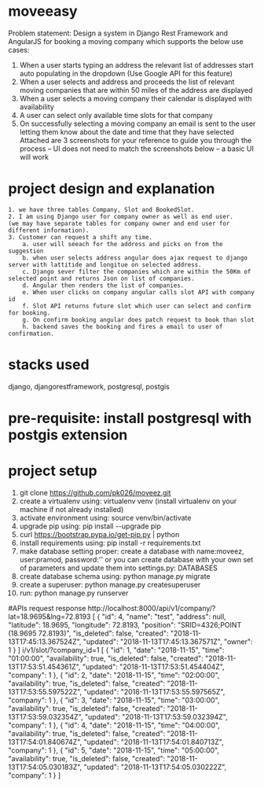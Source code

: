 # moveeasy
Problem statement:
Design a system in Django Rest Framework and AngularJS for booking a moving company which
supports the below use cases:
1. When a user starts typing an address the relevant list of addresses start auto populating in the
dropdown (Use Google API for this feature)
2. When a user selects and address and proceeds the list of relevant moving companies that are
within 50 miles of the address are displayed
3. When a user selects a moving company their calendar is displayed with availability
4. A user can select only available time slots for that company
5. On successfully selecting a moving company an email is sent to the user letting them know
about the date and time that they have selected
Attached are 3 screenshots for your reference to guide you through the process – UI does not need to
match the screenshots below – a basic UI will work

# project design and explanation
    1. we have three tables Company, Slot and BookedSlot.
    2. I am using Django user for company owner as well as end user.
    (we may have separate tables for company owner and end user for different information).
    3. Customer can request a shift any time.
        a. user will seeach for the address and picks on from the suggestion
        b. when user selects address angular does ajax request to django server with lattitide and longitue on selected address.
        c. Django sever filter the companies which are within the 50Km of selected point and returns Json on list of companies.
        d. Angular then renders the list of companies.
        e. When user clicks on company angular calls slot API with company id
        f. Slot API returns future slot which user can select and confirm for booking.
        g. On confirm booking angular does patch request to book than slot
        h. backend saves the booking and fires a email to user of confirmation.

# stacks used
django, djangorestframework, postgresql, postgis

# pre-requisite: install postgresql with postgis extension

# project setup
1. git clone https://github.com/pk026/moveez.git
2. create a virtualenv using: virtualenv venv (install virtualenv on your machine if not already installed)
3. activate environment using: source venv/bin/activate
4. upgrade pip using: pip install --upgrade pip
5. curl https://bootstrap.pypa.io/get-pip.py | python
6. install requirements using: pip install -r requirements.txt
7. make database setting proper: create a database with name:moveez, user:pramod, password:''
or you can create database with your own set of parameters and update them into settings.py: DATABASES
8. create database schema using: python manage.py migrate
9. create a superuser: python manage.py createsuperuser
10. run: python manage.py runserver


#APIs request response
http://localhost:8000/api/v1/company/?lat=18.9695&lng=72.8193
[
    {
        "id": 4,
        "name": "test",
        "address": null,
        "latitude": 18.9695,
        "longitude": 72.8193,
        "position": "SRID=4326;POINT (18.9695 72.8193)",
        "is_deleted": false,
        "created": "2018-11-13T17:45:13.367524Z",
        "updated": "2018-11-13T17:45:13.367571Z",
        "owner": 1
    }
]
i/v1/slot/?company_id=1
[
    {
        "id": 1,
        "date": "2018-11-15",
        "time": "01:00:00",
        "availability": true,
        "is_deleted": false,
        "created": "2018-11-13T17:53:51.454361Z",
        "updated": "2018-11-13T17:53:51.454404Z",
        "company": 1
    },
    {
        "id": 2,
        "date": "2018-11-15",
        "time": "02:00:00",
        "availability": true,
        "is_deleted": false,
        "created": "2018-11-13T17:53:55.597522Z",
        "updated": "2018-11-13T17:53:55.597565Z",
        "company": 1
    },
    {
        "id": 3,
        "date": "2018-11-15",
        "time": "03:00:00",
        "availability": true,
        "is_deleted": false,
        "created": "2018-11-13T17:53:59.032354Z",
        "updated": "2018-11-13T17:53:59.032394Z",
        "company": 1
    },
    {
        "id": 4,
        "date": "2018-11-15",
        "time": "04:00:00",
        "availability": true,
        "is_deleted": false,
        "created": "2018-11-13T17:54:01.840674Z",
        "updated": "2018-11-13T17:54:01.840713Z",
        "company": 1
    },
    {
        "id": 5,
        "date": "2018-11-15",
        "time": "05:00:00",
        "availability": true,
        "is_deleted": false,
        "created": "2018-11-13T17:54:05.030183Z",
        "updated": "2018-11-13T17:54:05.030222Z",
        "company": 1
    }
]
